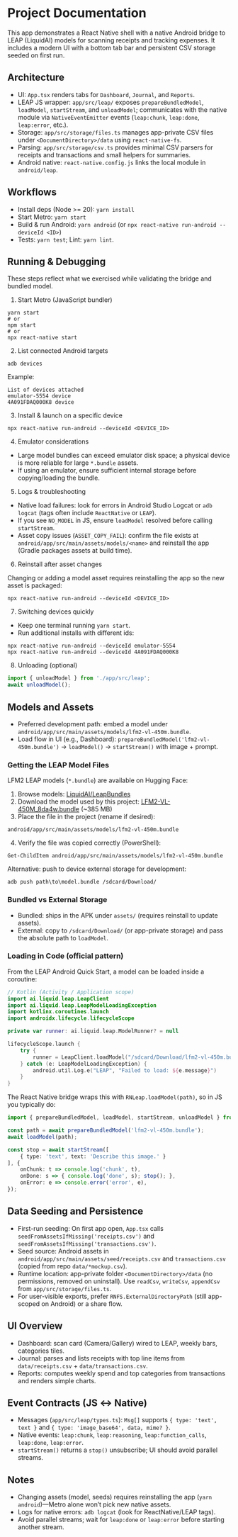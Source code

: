 # Project Documentation

This app demonstrates a React Native shell with a native Android bridge to LEAP (LiquidAI) models for scanning receipts and tracking expenses. It includes a modern UI with a bottom tab bar and persistent CSV storage seeded on first run.

## Architecture

- UI: `App.tsx` renders tabs for `Dashboard`, `Journal`, and `Reports`.
- LEAP JS wrapper: `app/src/leap/` exposes `prepareBundledModel`, `loadModel`, `startStream`, and `unloadModel`; communicates with the native module via `NativeEventEmitter` events (`leap:chunk`, `leap:done`, `leap:error`, etc.).
- Storage: `app/src/storage/files.ts` manages app-private CSV files under `<DocumentDirectory>/data` using `react-native-fs`.
- Parsing: `app/src/storage/csv.ts` provides minimal CSV parsers for receipts and transactions and small helpers for summaries.
- Android native: `react-native.config.js` links the local module in `android/leap`.

## Workflows

- Install deps (Node >= 20): `yarn install`
- Start Metro: `yarn start`
- Build & run Android: `yarn android` (or `npx react-native run-android --deviceId <ID>`)
- Tests: `yarn test`; Lint: `yarn lint`.

## Running & Debugging

These steps reflect what we exercised while validating the bridge and bundled model.

1. Start Metro (JavaScript bundler)

```pwsh
yarn start
# or
npm start
# or
npx react-native start
```

2. List connected Android targets

```pwsh
adb devices
```

Example:

```text
List of devices attached
emulator-5554 device
4A091FDAQ000K8 device
```

3. Install & launch on a specific device

```pwsh
npx react-native run-android --deviceId <DEVICE_ID>
```

4. Emulator considerations

- Large model bundles can exceed emulator disk space; a physical device is more reliable for large `*.bundle` assets.
- If using an emulator, ensure sufficient internal storage before copying/loading the bundle.

5. Logs & troubleshooting

- Native load failures: look for errors in Android Studio Logcat or `adb logcat` (tags often include `ReactNative` or `LEAP`).
- If you see `NO_MODEL` in JS, ensure `loadModel` resolved before calling `startStream`.
- Asset copy issues (`ASSET_COPY_FAIL`): confirm the file exists at `android/app/src/main/assets/models/<name>` and reinstall the app (Gradle packages assets at build time).

6. Reinstall after asset changes

Changing or adding a model asset requires reinstalling the app so the new asset is packaged:

```pwsh
npx react-native run-android --deviceId <DEVICE_ID>
```

7. Switching devices quickly

- Keep one terminal running `yarn start`.
- Run additional installs with different ids:

```pwsh
npx react-native run-android --deviceId emulator-5554
npx react-native run-android --deviceId 4A091FDAQ000K8
```

8. Unloading (optional)

```ts
import { unloadModel } from './app/src/leap';
await unloadModel();
```

## Models and Assets

- Preferred development path: embed a model under `android/app/src/main/assets/models/lfm2-vl-450m.bundle`.
- Load flow in UI (e.g., Dashboard): `prepareBundledModel('lfm2-vl-450m.bundle')` → `loadModel()` → `startStream()` with image + prompt.

### Getting the LEAP Model Files

LFM2 LEAP models (`*.bundle`) are available on Hugging Face:

1. Browse models: [LiquidAI/LeapBundles](https://huggingface.co/LiquidAI/LeapBundles/tree/main)
2. Download the model used by this project: [LFM2-VL-450M_8da4w.bundle](https://huggingface.co/LiquidAI/LeapBundles/resolve/main/LFM2-VL-450M_8da4w.bundle) (~385 MB)
3. Place the file in the project (rename if desired):

```plaintext
android/app/src/main/assets/models/lfm2-vl-450m.bundle
```

4. Verify the file was copied correctly (PowerShell):

```pwsh
Get-ChildItem android/app/src/main/assets/models/lfm2-vl-450m.bundle
```

Alternative: push to device external storage for development:

```pwsh
adb push path\to\model.bundle /sdcard/Download/
```

### Bundled vs External Storage

- Bundled: ships in the APK under `assets/` (requires reinstall to update assets).
- External: copy to `/sdcard/Download/` (or app-private storage) and pass the absolute path to `loadModel`.

### Loading in Code (official pattern)

From the LEAP Android Quick Start, a model can be loaded inside a coroutine:

```kotlin
// Kotlin (Activity / Application scope)
import ai.liquid.leap.LeapClient
import ai.liquid.leap.LeapModelLoadingException
import kotlinx.coroutines.launch
import androidx.lifecycle.lifecycleScope

private var runner: ai.liquid.leap.ModelRunner? = null

lifecycleScope.launch {
	try {
		runner = LeapClient.loadModel("/sdcard/Download/lfm2-vl-450m.bundle")
	} catch (e: LeapModelLoadingException) {
		android.util.Log.e("LEAP", "Failed to load: ${e.message}")
	}
}
```

The React Native bridge wraps this with `RNLeap.loadModel(path)`, so in JS you typically do:

```ts
import { prepareBundledModel, loadModel, startStream, unloadModel } from 'app/src/leap';

const path = await prepareBundledModel('lfm2-vl-450m.bundle');
await loadModel(path);

const stop = await startStream([
	{ type: 'text', text: 'Describe this image.' }
], {
	onChunk: t => console.log('chunk', t),
	onDone: s => { console.log('done', s); stop(); },
	onError: e => console.error('error', e),
});
```

## Data Seeding and Persistence

- First-run seeding: On first app open, `App.tsx` calls `seedFromAssetsIfMissing('receipts.csv')` and `seedFromAssetsIfMissing('transactions.csv')`.
- Seed source: Android assets in `android/app/src/main/assets/seed/receipts.csv` and `transactions.csv` (copied from repo `data/*mockup.csv`).
- Runtime location: app-private folder `<DocumentDirectory>/data` (no permissions, removed on uninstall). Use `readCsv`, `writeCsv`, `appendCsv` from `app/src/storage/files.ts`.
- For user-visible exports, prefer `RNFS.ExternalDirectoryPath` (still app-scoped on Android) or a share flow.

## UI Overview

- Dashboard: scan card (Camera/Gallery) wired to LEAP, weekly bars, categories tiles.
- Journal: parses and lists receipts with top line items from `data/receipts.csv` + `data/transactions.csv`.
- Reports: computes weekly spend and top categories from transactions and renders simple charts.

## Event Contracts (JS ↔ Native)

- Messages (`app/src/leap/types.ts`): `Msg[]` supports `{ type: 'text', text }` and `{ type: 'image_base64', data, mime? }`.
- Native events: `leap:chunk`, `leap:reasoning`, `leap:function_calls`, `leap:done`, `leap:error`.
- `startStream()` returns a `stop()` unsubscribe; UI should avoid parallel streams.

## Notes

- Changing assets (model, seeds) requires reinstalling the app (`yarn android`)—Metro alone won’t pick new native assets.
- Logs for native errors: `adb logcat` (look for ReactNative/LEAP tags).
- Avoid parallel streams; wait for `leap:done` or `leap:error` before starting another stream.

